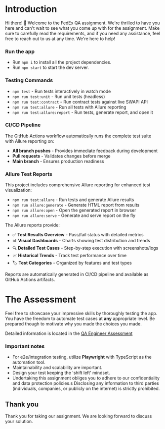 # Introduction

Hi there! 👋 Welcome to the FedEx QA assignment. We're thrilled to have you here
and can't wait to see what you come up with for the assignment. Make sure to
carefully read the requirements, and if you need any assistance, feel free to
reach out to us at any time. We're here to help!

### Run the app
- Run `npm i` to install all the project dependencies.
- Run `npm start` to start the dev server.

### Testing Commands
- `npm test` - Run tests interactively in watch mode
- `npm run test:unit` - Run unit tests (headless)
- `npm run test:contract` - Run contract tests against live SWAPI API
- `npm run test:allure` - Run all tests with Allure reporting
- `npm run test:allure:report` - Run tests, generate report, and open it

### CI/CD Pipeline
The GitHub Actions workflow automatically runs the complete test suite with Allure reporting on:
- **All branch pushes** - Provides immediate feedback during development
- **Pull requests** - Validates changes before merge
- **Main branch** - Ensures production readiness

### Allure Test Reports
This project includes comprehensive Allure reporting for enhanced test visualization:

- `npm run test:allure` - Run tests and generate Allure results
- `npm run allure:generate` - Generate HTML report from results
- `npm run allure:open` - Open the generated report in browser
- `npm run allure:serve` - Generate and serve report on the fly

The Allure reports provide:
- ✅ **Test Results Overview** - Pass/fail status with detailed metrics
- 📊 **Visual Dashboards** - Charts showing test distribution and trends
- 🔍 **Detailed Test Cases** - Step-by-step execution with screenshots/logs
- 📈 **Historical Trends** - Track test performance over time
- 🏷️ **Test Categories** - Organized by features and test types

Reports are automatically generated in CI/CD pipeline and available as GitHub Actions artifacts.

# The Assessment
Feel free to showcase your impressive skills by thoroughly testing the app.
You have the freedom to automate test cases at **any** appropriate level. 
Be prepared though to motivate why you made the choices you made.

Detailed information is located in the [QA Engineer Assessment](./ASSESSMENT.MD)

### Important notes
- For e2e/integration testing, utilize **Playwright** with TypeScript as the automation tool.
- Maintainability and scalability are important.
- Design your test keeping the 'shift left' mindset.
- Undertaking this assignment obliges you to adhere to our confidentiality and data protection policies.s
  Disclosing any information to third parties (individuals, companies, or publicly on the internet) is strictly prohibited.

## Thank you
Thank you for taking our assignment.
We are looking forward to discuss your solution.
